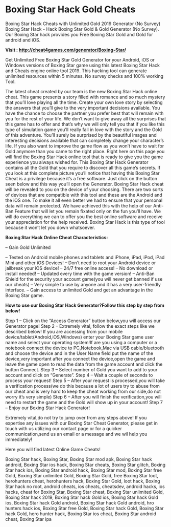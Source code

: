 <h1>Boxing Star Hack Gold Cheats</h1>

Boxing Star Hack Cheats with Unlimited Gold 2019 Generator (No Survey) Boxing Star Hack - Hack Boxing Star Gold & Gold Generator (No Survey). Our Boxing Star hack provides you Free Boxing Star Gold and Gold for android and iOS.

<b>Visit : http://cheat4games.com/generator/Boxing-Star/</b>

Get Unlimited Free Boxing Star Gold Generator for your Android, iOS or Windows versions of Boxing Star game using this latest Boxing Star Hack and Cheats engine online tool 2019. This hacking tool can generate unlimited resources within 5 minutes. No survey checks and 100% working Tool.

The latest cheat created by our team is the new Boxing Star Hack online cheat. This game presents a story filled with romance and so much mystery that you’ll love playing all the time. Create your own love story by selecting the answers that you’ll give to the very important decisions available. You have the chance to choose the partner you prefer best that will remain with you for the rest of your life. We don’t want to give away all the surprises that this game has to offer and that’s why we will only tell you that if you like this type of simulation game you’ll really fall in love with the story and the Gold of this adventure. You’ll surely be surprised by the beautiful images and interesting decisions available that can completely change your character’s life. If you also want to improve the game flow as you won’t have to wait for Gold anymore than you came to the right place. Right here on this page you will find the Boxing Star Hack online tool that is ready to give you the game experience you always wished for. This Boxing Star Hack Generator contains all the Gold that you require to discover all this game’s secrets. If you look at this complete picture you’ll notice that having this Boxing Star Cheat is a privilege because it’s a free software. Just click on the button seen below and this way you’ll open the Generator. Boxing Star Hack cheat will be revealed to 
you on the device of your choosing. There are two sorts of devices that are compatible with this tool and these are the Android and the iOS one. To make it all even better we had to ensure that your personal data will remain protected. We have achieved this with the help of our Anti-Ban Feature that will let you remain fixated only on the fun you’ll have. We will do everything we can to offer you the best online software and receive your appreciation for the help received. Boxing Star Hack is this type of tool because it won’t let you down whatsoever.


<b>Boxing Star Hack Online Cheat Characteristics:</b>

– Gain Gold Unlimited

– Tested on Android mobile phones and tablets and iPhone, iPad, iPod, iPad Mini and other iOS Devices!
– Don’t need to root your Android device or jailbreak your iOS device!
– 24/7 free online access!
– No download or install needed!
– Updated every time with the game version!
– Anti-Ban Shield for the security your account game(you will never get banned if use our cheats)
– Very simple to use by anyone and it has a very user-friendly interface.
– Gain access to unlimited Gold and get an advantage in the Boxing Star game.


<b>How to use our Boxing Star Hack Generator?Follow this step by step from below!</b>

Step 1 – Click on the “Access Generator” button below,you will access our Generator page!
Step 2 – Extremely vital, follow the exact steps like we described below! If you are accessing from your mobile device/tablet(Android,iOS,Windows) enter your Boxing Star game user name and select your operating system!If are you using a computer or a notebook connect the device to PC,Notebook,Mac via USB cable/bluetooth and choose the device and in the User Name field put the name of the device,very important after you connect the device,open the game and leave the game open to read the data from the game account and click the button Connect.
Step 3 – Select number of Gold you want to add to your account and click on “Generate”.
Step 4 – Wait a couple of seconds to process your request!
Step 5 – After your request is processed,you will take a verification process(we do this because a lot of users try to abuse from our cheat and is very hard to keep the cheat working from our side,do not worry it’s very simple)
Step 6 – After you will finish the verification,you will need to restart the game and the Gold will show up in your account!
Step 7 – Enjoy our Boxing Star Hack Generator!

Extremely vital,do not try to jump over from any steps above! If you expertise any issues with our Boxing Star Cheat Generator, please get in touch with us utilizing our contact page or for a quicker communication,send us an email or a message and we wil help you immediately!

Here you will find latest Online Game Cheats!


Boxing Star hack, Boxing Star, Boxing Star mod apk, Boxing Star hack android, Boxing Star ios hack, Boxing Star cheats, Boxing Star glitch, Boxing Star hack ios, Boxing Star android hack, Boxing Star mod, Boxing Star free Gold, Boxing Star unlimited Gold, Boxing Star Gold, free Boxing Star loot, herohunters cheat, herohunters hack, Boxing Star Gold, loot hack, Boxing Star hack no root, android cheats, ios cheats, cheatsdev, android hacks, ios hacks, cheat for Boxing Star, Boxing Star cheat, Boxing Star unlimited Gold, Boxing Star hack 2019, Boxing Star hack Gold ios, Boxing Star hack Gold ios, Boxing Star hack Gold android, Boxing Star hack Gold android, hro hunters hack ios, Boxing Star free Gold, Boxing Star hack Gold, Boxing Star hack Gold, hero hunter hack, Boxing Star ios cheat, Boxing Star android cheat, Boxing Star ipa



